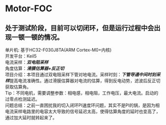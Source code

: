 # Motor-FOC

## 处于测试阶段，目前可以切闭环，但是运行过程中会出现一顿一顿的情况。
单片机: 基于HC32-F030J8TA(ARM Cortex-M0+内核) </br>
开发平台：Keil5  </br>
电流采样：***双电阻采样***</br>
角度估算：***滑膜估算器+反正切*** </br>
项目介绍：本项目通过双电阻采样下管对地电流。采样时刻：***下管导通中间时刻采样***提高电流准确性。通过滑膜估算器对电流的估算，得到反电动势，滤波后反正切获取估算角。 </br>
Tip：不同电机，需要调整参数：相电感，相电阻，工作电压，最大电流。启动的过零点检测延迟。 </br>
问题总结：之前一直困扰我的切入闭环PI速度环问题，其实不是PI的锅，是因为相电流采样电路里的电容太大导致的信号延迟太高，使得估算角度的延时也变高了，通过加大延时就转起来了。

